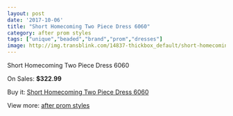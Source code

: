 ```yaml
---
layout: post
date: '2017-10-06'
title: "Short Homecoming Two Piece Dress 6060"
category: after prom styles
tags: ["unique","beaded","brand","prom","dresses"]
image: http://img.transblink.com/14837-thickbox_default/short-homecoming-two-piece-dress-6060.jpg
---
```

Short Homecoming Two Piece Dress 6060

On Sales: **$322.99**
<a href="https://www.transblink.com/en/after-prom-styles/4737-short-homecoming-two-piece-dress-6060.html"><amp-img layout="responsive" width="600" height="600" src="//img.transblink.com/14837-thickbox_default/short-homecoming-two-piece-dress-6060.jpg" alt="Short Homecoming Two Piece Dress 6060 0" /></a>
<a href="https://www.transblink.com/en/after-prom-styles/4737-short-homecoming-two-piece-dress-6060.html"><amp-img layout="responsive" width="600" height="600" src="//img.transblink.com/14841-thickbox_default/short-homecoming-two-piece-dress-6060.jpg" alt="Short Homecoming Two Piece Dress 6060 1" /></a>
<a href="https://www.transblink.com/en/after-prom-styles/4737-short-homecoming-two-piece-dress-6060.html"><amp-img layout="responsive" width="600" height="600" src="//img.transblink.com/14840-thickbox_default/short-homecoming-two-piece-dress-6060.jpg" alt="Short Homecoming Two Piece Dress 6060 2" /></a>
<a href="https://www.transblink.com/en/after-prom-styles/4737-short-homecoming-two-piece-dress-6060.html"><amp-img layout="responsive" width="600" height="600" src="//img.transblink.com/14839-thickbox_default/short-homecoming-two-piece-dress-6060.jpg" alt="Short Homecoming Two Piece Dress 6060 3" /></a>
<a href="https://www.transblink.com/en/after-prom-styles/4737-short-homecoming-two-piece-dress-6060.html"><amp-img layout="responsive" width="600" height="600" src="//img.transblink.com/14838-thickbox_default/short-homecoming-two-piece-dress-6060.jpg" alt="Short Homecoming Two Piece Dress 6060 4" /></a>

Buy it: [Short Homecoming Two Piece Dress 6060](https://www.transblink.com/en/after-prom-styles/4737-short-homecoming-two-piece-dress-6060.html "Short Homecoming Two Piece Dress 6060")

View more: [after prom styles](https://www.transblink.com/en/55-after-prom-styles "after prom styles")